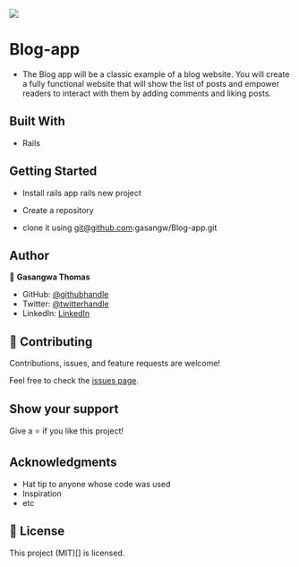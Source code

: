 ![](https://img.shields.io/badge/Microverse-blueviolet)

# Blog-app

- The Blog app will be a classic example of a blog website. You will create a fully functional website that will show the list of posts and empower readers to interact with them by adding comments and liking posts.


## Built With

- Rails

## Getting Started

- Install rails app 
    rails new project
 
- Create a repository
- clone it using git@github.com:gasangw/Blog-app.git


## Author

👤 **Gasangwa Thomas**

- GitHub: [@githubhandle](https://github.com/gasangw)
- Twitter: [@twitterhandle](https://twitter.com/ThomasGasangwa)
- LinkedIn: [LinkedIn](https://www.linkedin.com/in/gasangwa-thomas-84197222a/)

## 🤝 Contributing

Contributions, issues, and feature requests are welcome!

Feel free to check the [issues page](https://github.com/gasangw/Blog-app/issues).

## Show your support

Give a ⭐️ if you like this project!

## Acknowledgments

- Hat tip to anyone whose code was used
- Inspiration
- etc

## 📝 License

This project (MIT)[] is licensed.
